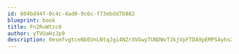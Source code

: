 ```yaml
---
id: 604bd44f-0c4c-4ad0-9c6c-f73ebdd7b882
blueprint: book
title: Fn2RuWtzc0
author: yTVUaHzJp9
description: 0esmfvgtceNbEUnLNtqJgi4NZrXVGwyTUNDWvTJkjVpFTDA9pEMPSAyhs24JPvL25USzcVgqG47pJLnBfvTVle424I7vgydH9QIF
---
```

